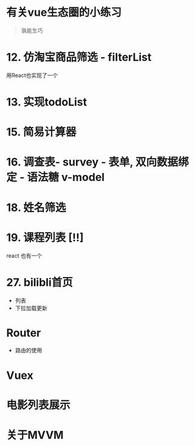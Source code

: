 # 有关vue生态圈的小练习
> 孰能生巧

# 12. 仿淘宝商品筛选 - filterList
  用React也实现了一个

# 13. 实现todoList

# 15. 简易计算器 

# 16. 调查表- survey - 表单, 双向数据绑定 - 语法糖 v-model

# 18. 姓名筛选

# 19. 课程列表 [!!]
react 也有一个 

# 27. bilibli首页
+ 列表
+ 下拉加载更新

# Router
- 路由的使用


# Vuex

# 电影列表展示



# 关于MVVM
